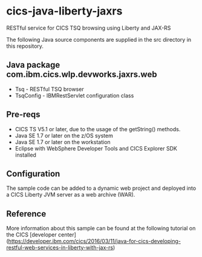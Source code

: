 # cics-java-liberty-jaxrs

RESTful service for CICS TSQ browsing using Liberty and JAX-RS


The following Java source components are supplied in the src directory in this repository.

## Java package com.ibm.cics.wlp.devworks.jaxrs.web
* Tsq - RESTful TSQ browser 
* TsqConfig - IBMRestServlet configuration class 

## Pre-reqs

* CICS TS V5.1 or later, due to the usage of the getString() methods.
* Java SE 1.7 or later on the z/OS system
* Java SE 1.7 or later on the workstation
* Eclipse with WebSphere Developer Tools and CICS Explorer SDK installed

## Configuration

The sample  code can be added to a dynamic web project and deployed into a CICS Liberty JVM server as a web archive (WAR).

## Reference

More information about this sample can be found at the following tutorial on the CICS [developer center] (https://developer.ibm.com/cics/2016/03/11/java-for-cics-developing-restful-web-services-in-liberty-with-jax-rs)



